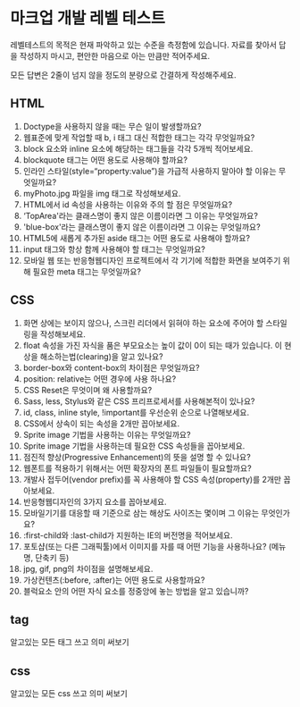 
# 마크업 개발 레벨 테스트
레벨테스트의 목적은 현재 파악하고 있는 수준을 측정함에 있습니다.
자료를 찾아서 답을 작성하지 마시고, 편안한 마음으로 아는 만큼만 적어주세요.

모든 답변은 2줄이 넘지 않을 정도의 분량으로 간결하게 작성해주세요.

## HTML

1. Doctype을 사용하지 않을 때는 무슨 일이 발생할까요?
2. 웹표준에 맞게 작업할 때 b, i 태그 대신 적합한 태그는 각각 무엇일까요?
3. block 요소와 inline 요소에 해당하는 태그들을 각각 5개씩 적어보세요.
4. blockquote 태그는 어떤 용도로 사용해야 할까요?
5. 인라인 스타일(style=“property:value”)을 가급적 사용하지 말아야 할 이유는 무엇일까요?
6. myPhoto.jpg 파일을 img 태그로 작성해보세요.
7. HTML에서 id 속성을 사용하는 이유와 주의 할 점은 무엇일까요?
8. ‘TopArea'라는 클래스명이 좋지 않은 이름이라면 그 이유는 무엇일까요?
9. 'blue-box'라는 클래스명이 좋지 않은 이름이라면 그 이유는 무엇일까요?
10. HTML5에 새롭게 추가된 aside 태그는 어떤 용도로 사용해야 할까요?
11. input 태그와 항상 함께 사용해야 할 태그는 무엇일까요?
12. 모바일 웹 또는 반응형웹디자인 프로젝트에서 각 기기에 적합한 화면을 보여주기 위해 필요한 meta 태그는 무엇일까요?

## CSS
1. 화면 상에는 보이지 않으나, 스크린 리더에서 읽혀야 하는 요소에 주어야 할 스타일링을 작성해보세요.
2. float 속성을 가진 자식을 품은 부모요소는 높이 값이 0이 되는 때가 있습니다. 이 현상을 해소하는법(clearing)을 알고 있나요?
3. border-box와 content-box의 차이점은 무엇일까요?
4. position: relative는 어떤 경우에 사용 하나요?
5. CSS Reset은 무엇이며 왜 사용할까요?
6. Sass, less, Stylus와 같은 CSS 프리프로세서를 사용해본적이 있나요?
7. id, class, inline style, !important를 우선순위 순으로 나열해보세요.
8. CSS에서 상속이 되는 속성을 2개만 꼽아보세요.
9. Sprite image 기법을 사용하는 이유는 무엇일까요?
10. Sprite image 기법을 사용하는데 필요한 CSS 속성들을 꼽아보세요.
11. 점진적 향상(Progressive Enhancement)의 뜻을 설명 할 수 있나요?
12. 웹폰트를 적용하기 위해서는 어떤 확장자의 폰트 파일들이 필요할까요?
13. 개발사 접두어(vendor prefix)를 꼭 사용해야 할 CSS 속성(property)를 2개만 꼽아보세요.
14. 반응형웹디자인의 3가지 요소를 꼽아보세요.
15. 모바일기기를 대응할 때 기준으로 삼는 해상도 사이즈는 몇이며 그 이유는 무엇인가요?
16. :first-child와 :last-child가 지원하는 IE의 버전명을 적어보세요.
17. 포토샵(또는 다른 그래픽툴)에서 이미지를 자를 때 어떤 기능을 사용하나요? (메뉴명, 단축키 등)
18. jpg, gif, png의 차이점을 설명해보세요.
19. 가상컨텐츠(:before, :after)는 어떤 용도로 사용할까요?
20. 블럭요소 안의 어떤 자식 요소를 정중앙에 놓는 방법을 알고 있습니까?


 
## tag
알고있는 모든 태그 쓰고 의미 써보기

## css
알고있는 모든 css 쓰고 의미 써보기